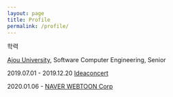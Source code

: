 ```yaml
---
layout: page
title: Profile
permalink: /profile/
---
```


학력

[Ajou University](http://www.ajou.ac.kr/main/index.jsp), Software Computer Engineering, Senior

2019.07.01 - 2019.12.20 [Ideaconcert](http://www.ideaconcert.com/)

2020.01.06 -            [NAVER WEBTOON Corp](https://webtoonscorp.com/)
